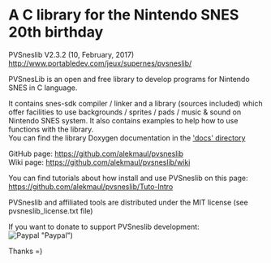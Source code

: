 # A C library for the Nintendo SNES 20th birthday #
PVSneslib V2.3.2 (10, February, 2017)  
http://www.portabledev.com/jeux/supernes/pvsneslib/

PVSnesLib is an open and free library to develop programs for Nintendo SNES in C language.

It contains snes-sdk compiler / linker and a library (sources included) which offer facilities to use backgrounds / sprites / pads / music & sound on Nintendo SNES system. 
It also contains examples to help how to use functions with the library.  
You can find the library Doxygen documentation in the ['docs' directory](pvsneslib/docs/html/files.html)

GitHub page: https://github.com/alekmaul/pvsneslib  
Wiki page: https://github.com/alekmaul/pvsneslib/wiki

You can find tutorials about how install and use PVSneslib on this page:  
https://github.com/alekmaul/pvsneslib/Tuto-Intro

PVSneslib and affiliated tools are distributed under the MIT license (see pvsneslib_license.txt file)

If you want to donate to support PVSneslib development:  
![Paypal](https://www.paypal.com/cgi-bin/webscr?cmd=_s-xclick&hosted_button_id=Y5USKF23DQVLC) "Paypal")

Thanks =)
